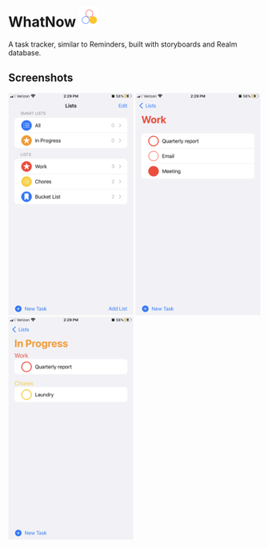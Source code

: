 # WhatNow <img src="WhatNow/Assets.xcassets/AppIcon.appiconset/40.png" width="40">

A task tracker, similar to Reminders, built with storyboards and Realm database.

## Screenshots

<img src="/Resources/ScreenShots/Lists.PNG?raw=true" alt="Lists" width="250"> <img src="/Resources/ScreenShots/Tasks.PNG?raw=true" alt="Tasks" width="250"> <img src="/Resources/ScreenShots/SmartList.PNG?raw=true" alt="Smart Lists" width="250">

